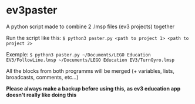 # ev3paster
A python script made to combine 2 .lmsp files (ev3 projects) together

Run the script like this:
    `$ python3 paster.py <path to project 1> <path to project 2>`

Exemple:
    `$ python3 paster.py ~/Documents/LEGO Education EV3/FollowLine.lmsp ~/Documents/LEGO Education EV3/TurnGyro.lmsp`

All the blocks from both programms will be merged (+ variables, lists, broadcasts, comments, etc...)

**Please always make a backup before using this, as ev3 education app doesn't really like doing this**
